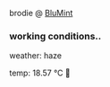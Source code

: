 brodie @ [BluMint](https://www.linkedin.com/company/blumint-io/)

<!--weather_start-->
### working conditions..

weather: haze 

temp: 18.57 °C 👕

<!--weather_end-->
